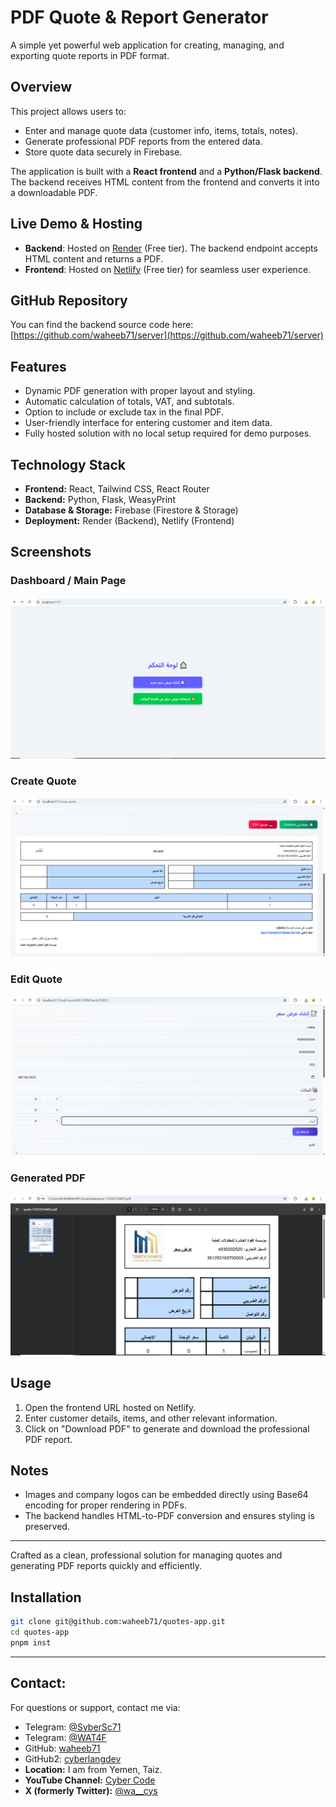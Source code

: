 # PDF Quote & Report Generator

A simple yet powerful web application for creating, managing, and exporting quote reports in PDF format.  

## Overview

This project allows users to:  
- Enter and manage quote data (customer info, items, totals, notes).  
- Generate professional PDF reports from the entered data.  
- Store quote data securely in Firebase.  

The application is built with a **React frontend** and a **Python/Flask backend**. The backend receives HTML content from the frontend and converts it into a downloadable PDF.  

## Live Demo & Hosting

- **Backend**: Hosted on [Render](https://render.com) (Free tier). The backend endpoint accepts HTML content and returns a PDF.  
- **Frontend**: Hosted on [Netlify](https://www.netlify.com) (Free tier) for seamless user experience.  

## GitHub Repository

You can find the backend source code here: [https://github.com/waheeb71/server](https://github.com/waheeb71/server)  

## Features

- Dynamic PDF generation with proper layout and styling.  
- Automatic calculation of totals, VAT, and subtotals.  
- Option to include or exclude tax in the final PDF.  
- User-friendly interface for entering customer and item data.  
- Fully hosted solution with no local setup required for demo purposes.  

## Technology Stack

- **Frontend:** React, Tailwind CSS, React Router  
- **Backend:** Python, Flask, WeasyPrint  
- **Database & Storage:** Firebase (Firestore & Storage)  
- **Deployment:** Render (Backend), Netlify (Frontend)  



## Screenshots

### Dashboard / Main Page
![Dashboard](screenshots/dashboard.png)

### Create Quote
![Create Quote](screenshots/create-quote.png)

### Edit Quote
![Edit Quote](screenshots/edit-quote.png)

### Generated PDF
![PDF Preview](screenshots/pdf-preview.png)

## Usage

1. Open the frontend URL hosted on Netlify.  
2. Enter customer details, items, and other relevant information.  
3. Click on "Download PDF" to generate and download the professional PDF report.  

## Notes

- Images and company logos can be embedded directly using Base64 encoding for proper rendering in PDFs.  
- The backend handles HTML-to-PDF conversion and ensures styling is preserved.  

---

Crafted as a clean, professional solution for managing quotes and generating PDF reports quickly and efficiently.


## Installation
```bash
git clone git@github.com:waheeb71/quotes-app.git
cd quotes-app
pnpm inst
```
---

##  Contact:
For questions or support, contact me via:
- Telegram: [@SyberSc71](https://t.me/SyberSc71)
- Telegram: [@WAT4F](https://t.me/WAT4F)
- GitHub: [waheeb71](https://github.com/waheeb71)
- GitHub2: [cyberlangdev](https://github.com/cyberlangdev)
- **Location:** I am from Yemen, Taiz.
- **YouTube Channel:** [Cyber Code](https://www.youtube.com/@cyber_code1)
- **X (formerly Twitter):** [@wa__cys](https://x.com/wa__cys)

